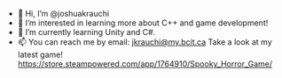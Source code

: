 - 👋 Hi, I’m @joshuakrauchi
- 👀 I’m interested in learning more about C++ and game development!
- 🌱 I’m currently learning Unity and C#.
- 📫 You can reach me by email: jkrauchi@my.bcit.ca
Take a look at my latest game! https://store.steampowered.com/app/1764910/Spooky_Horror_Game/
